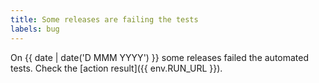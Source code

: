 ```yaml
---
title: Some releases are failing the tests
labels: bug
---
```

On {{ date | date('D MMM YYYY') }} some releases failed the automated tests. Check the [action result]({{ env.RUN_URL }}).
